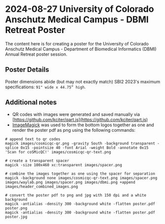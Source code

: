 # 2024-08-27 University of Colorado Anschutz Medical Campus - DBMI Retreat Poster

The content here is for creating a poster for the University of Colorado Anschutz Medical Campus - Department of Biomedical Informatics (DBMI) Annual Retreat poster session.

## Poster Details

Poster dimensions abide (but may not exactly match) SBI2 2023's maximum specifications: `91" wide x 44.75” high`.

## Additional notes

- QR codes with images were generated and saved manually via [https://github.com/kciter/qart.js](https://github.com/kciter/qart.js)
- [ImageMagick](http://www.imagemagick.org/) was used to form the bottom logos together as one and render the poster pdf as png using the following commands:

```shell
# append text to qr codes
magick images/cosmicqc-qr.png -gravity South -background transparent -splice 0x15 -pointsize 40 -font Arial -weight Bold -annotate 0x15 'Scan for coSMicQC!' images/cosmicqc-qr-text.png

# create a transparent spacer
magick -size 100x460 xc:transparent images/spacer.png

# combine the images together as one using the spacer for separation
magick -background none images/cosmicqc-qr-text.png images/spacer.png images/waylab.png images/spacer.png images/dbmi.png +append images/header_combined_images.png

# convert the poster pdf to png and jpg with 150 dpi and a white background
magick -antialias -density 300 -background white -flatten poster.pdf poster.png
magick -antialias -density 300 -background white -flatten poster.pdf poster.jpg
```
